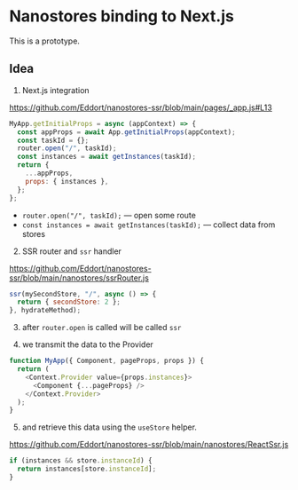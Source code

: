 # Nanostores binding to Next.js

This is a prototype.

## Idea

1. Next.js integration

https://github.com/Eddort/nanostores-ssr/blob/main/pages/_app.js#L13
```js
MyApp.getInitialProps = async (appContext) => {
  const appProps = await App.getInitialProps(appContext);
  const taskId = {};
  router.open("/", taskId);
  const instances = await getInstances(taskId);
  return {
    ...appProps,
    props: { instances },
  };
};
```

- `router.open("/", taskId);` — open some route
- `const instances = await getInstances(taskId);` — collect data from stores

2. SSR router and `ssr` handler

https://github.com/Eddort/nanostores-ssr/blob/main/nanostores/ssrRouter.js
```js
ssr(mySecondStore, "/", async () => {
  return { secondStore: 2 };
}, hydrateMethod);
```

3. after `router.open` is called will be called `ssr`

4. we transmit the data to the Provider

```js
function MyApp({ Component, pageProps, props }) {
  return (
    <Context.Provider value={props.instances}>
      <Component {...pageProps} />
    </Context.Provider>
  );
}
```

5. and retrieve this data using the `useStore` helper.

https://github.com/Eddort/nanostores-ssr/blob/main/nanostores/ReactSsr.js
```js
if (instances && store.instanceId) {
  return instances[store.instanceId];
}
```
